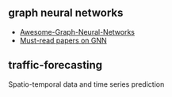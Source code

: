 ## graph neural networks

- [Awesome-Graph-Neural-Networks](https://github.com/nnzhan/Awesome-Graph-Neural-Networks)
- [Must-read papers on GNN](https://github.com/thunlp/GNNPapers)





## traffic-forecasting

Spatio-temporal data and time series prediction
